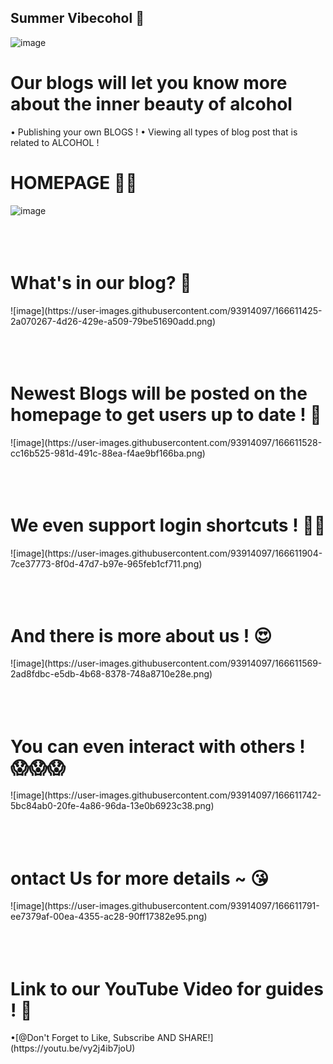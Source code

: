 ## Summer Vibecohol 🥂
![image](https://user-images.githubusercontent.com/93914097/166611327-37318d54-25d8-48a3-a8d9-2df4a938d3f2.png)


<h1>Our blogs will let you know more about the inner beauty of alcohol</h1>
• Publishing your own BLOGS !
• Viewing all types of blog post that is related to ALCOHOL !

<h1>HOMEPAGE 🥂🥂</h1>

![image](https://user-images.githubusercontent.com/93914097/166611069-a5c9371b-4223-4dc0-9861-9b6d12789308.png)
<br><br><br><br>
<h1>What's in our blog? 🧐</h1>
![image](https://user-images.githubusercontent.com/93914097/166611425-2a070267-4d26-429e-a509-79be51690add.png)
<br><br><br><br>
<h1>Newest Blogs will be posted on the homepage to get users up to date ! 🤤</h1>
![image](https://user-images.githubusercontent.com/93914097/166611528-cc16b525-981d-491c-88ea-f4ae9bf166ba.png)
<br><br><br><br>
<h1>We even support login shortcuts ! 🥳🥳</h1>
![image](https://user-images.githubusercontent.com/93914097/166611904-7ce37773-8f0d-47d7-b97e-965feb1cf711.png)
<br><br><br><br>
<h1>And there is more about us ! 😍</h1>
![image](https://user-images.githubusercontent.com/93914097/166611569-2ad8fdbc-e5db-4b68-8378-748a8710e28e.png)
<br><br><br><br>
<h1>You can even interact with others ! 😱😱😱</h1>
![image](https://user-images.githubusercontent.com/93914097/166611742-5bc84ab0-20fe-4a86-96da-13e0b6923c38.png)
<br><br><br><br>
<h1>ontact Us for more details ~ 😘</h1>
![image](https://user-images.githubusercontent.com/93914097/166611791-ee7379af-00ea-4355-ac28-90ff17382e95.png)
<br><br><br><br>
<h1>Link to our YouTube Video for guides !	📲 </h1>
•[@Don't Forget to Like, Subscribe AND SHARE!](https://youtu.be/vy2j4ib7joU)

